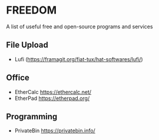 # FREEDOM
A list of useful free and open-source programs and services

## File Upload

* Lufi (https://framagit.org/fiat-tux/hat-softwares/lufi/)

## Office
* EtherCalc https://ethercalc.net/
* EtherPad https://etherpad.org/

## Programming
* PrivateBin https://privatebin.info/
